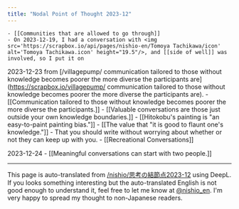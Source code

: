 ```yaml
---
title: "Nodal Point of Thought 2023-12"
---
```


    - [[Communities that are allowed to go through]]
    - On 2023-12-19, I had a conversation with <img src='https://scrapbox.io/api/pages/nishio-en/Tomoya Tachikawa/icon' alt='Tomoya Tachikawa.icon' height="19.5"/>, and [[side of well]] was involved, so I put it on

2023-12-23
from [/villagepump/ communication tailored to those without knowledge becomes poorer the more diverse the participants are](https://scrapbox.io/villagepump/ communication tailored to those without knowledge becomes poorer the more diverse the participants are).
    - [[Communication tailored to those without knowledge becomes poorer the more diverse the participants.]]
    - [[Valuable conversations are those just outside your own knowledge boundaries.]]
    - [[Hitokobu's painting is "an easy-to-paint painting bias."]]
    - [[The value that "it is good to flaunt one's knowledge."]]
    - That you should write without worrying about whether or not they can keep up with you.
    - [[Recreational Conversations]]

2023-12-24
    - [[Meaningful conversations can start with two people.]]

---
This page is auto-translated from [/nishio/思考の結節点2023-12](https://scrapbox.io/nishio/思考の結節点2023-12) using DeepL. If you looks something interesting but the auto-translated English is not good enough to understand it, feel free to let me know at [@nishio_en](https://twitter.com/nishio_en). I'm very happy to spread my thought to non-Japanese readers.